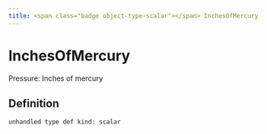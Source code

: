 ```yaml
---
title: <span class="badge object-type-scalar"></span> InchesOfMercury
---
```

# <span class="badge object-type-scalar"></span> InchesOfMercury

Pressure: Inches of mercury

## Definition

```php
unhandled type def kind: scalar
```

